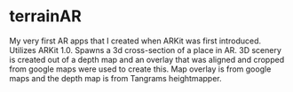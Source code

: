 
# terrainAR
My very first AR apps that I created when ARKit was first introduced.
Utilizes ARKit 1.0.
Spawns a 3d cross-section of a place in AR.
3D scenery is created out of a depth map and an overlay that was aligned and cropped from google maps were used to create this.
Map overlay is from google maps and the depth map is from Tangrams heightmapper.
